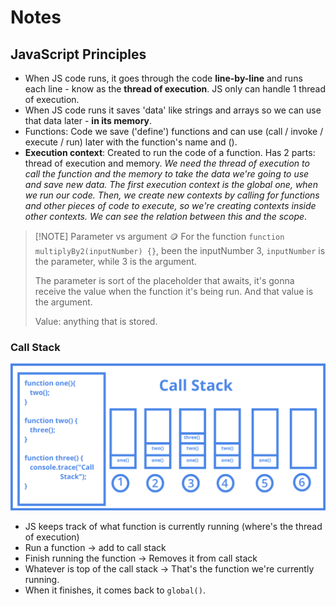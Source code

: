 # Notes

## JavaScript Principles

- When JS code runs, it goes through the code **line-by-line** and runs each line - know as the **thread of execution**. JS only can handle 1 thread of execution.
- When JS code runs it saves 'data' like strings and arrays so we can use that data later - **in its memory**.
- Functions: Code we save ('define') functions and can use (call / invoke / execute / run) later with the function's name and ().
- **Execution context**: Created to run the code of a function. Has 2 parts: thread of execution and memory. *We need the thread of execution to call the function and the memory to take the data we're going to use and save new data. The first execution context is the global one, when we run our code. Then, we create new contexts by calling for functions and other pieces of code to execute, so we're creating contexts inside other contexts. We can see the relation between this and the scope*.

>[!NOTE] Parameter vs argument 🪙
> For the function `function multiplyBy2(inputNumber) {}`, been the inputNumber 3, `inputNumber` is the parameter, while 3 is the argument.
> 
> The parameter is sort of the placeholder that awaits, it's gonna receive the value when the function it's being run. And that value is the argument.
> 
> Value: anything that is stored.

### Call Stack

![alt text](img/callstack.png)

- JS keeps track of what function is currently running (where's the thread of execution)
- Run a function → add to call stack
- Finish running the function → Removes it from call stack
- Whatever is top of the call stack → That's the function we're currently running.
- When it finishes, it comes back to `global()`.
